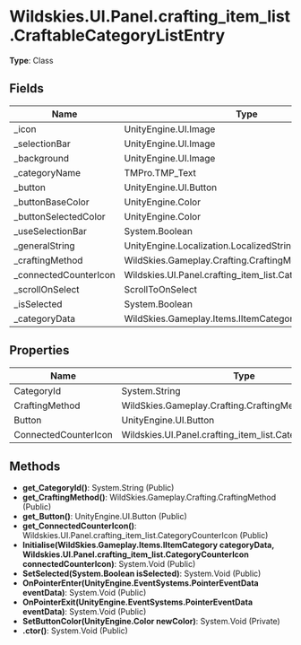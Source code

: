 ﻿# Wildskies.UI.Panel.crafting_item_list.CraftableCategoryListEntry

**Type**: Class

## Fields

| Name | Type | Access |
|------|------|--------|
| _icon | UnityEngine.UI.Image | Private |
| _selectionBar | UnityEngine.UI.Image | Private |
| _background | UnityEngine.UI.Image | Private |
| _categoryName | TMPro.TMP_Text | Private |
| _button | UnityEngine.UI.Button | Private |
| _buttonBaseColor | UnityEngine.Color | Private |
| _buttonSelectedColor | UnityEngine.Color | Private |
| _useSelectionBar | System.Boolean | Private |
| _generalString | UnityEngine.Localization.LocalizedString | Private |
| _craftingMethod | WildSkies.Gameplay.Crafting.CraftingMethod | Private |
| _connectedCounterIcon | Wildskies.UI.Panel.crafting_item_list.CategoryCounterIcon | Private |
| _scrollOnSelect | ScrollToOnSelect | Private |
| _isSelected | System.Boolean | Private |
| _categoryData | WildSkies.Gameplay.Items.IItemCategory | Private |

## Properties

| Name | Type | Access |
|------|------|--------|
| CategoryId | System.String | Public |
| CraftingMethod | WildSkies.Gameplay.Crafting.CraftingMethod | Public |
| Button | UnityEngine.UI.Button | Public |
| ConnectedCounterIcon | Wildskies.UI.Panel.crafting_item_list.CategoryCounterIcon | Public |

## Methods

- **get_CategoryId()**: System.String (Public)
- **get_CraftingMethod()**: WildSkies.Gameplay.Crafting.CraftingMethod (Public)
- **get_Button()**: UnityEngine.UI.Button (Public)
- **get_ConnectedCounterIcon()**: Wildskies.UI.Panel.crafting_item_list.CategoryCounterIcon (Public)
- **Initialise(WildSkies.Gameplay.Items.IItemCategory categoryData, Wildskies.UI.Panel.crafting_item_list.CategoryCounterIcon connectedCounterIcon)**: System.Void (Public)
- **SetSelected(System.Boolean isSelected)**: System.Void (Public)
- **OnPointerEnter(UnityEngine.EventSystems.PointerEventData eventData)**: System.Void (Public)
- **OnPointerExit(UnityEngine.EventSystems.PointerEventData eventData)**: System.Void (Public)
- **SetButtonColor(UnityEngine.Color newColor)**: System.Void (Private)
- **.ctor()**: System.Void (Public)

